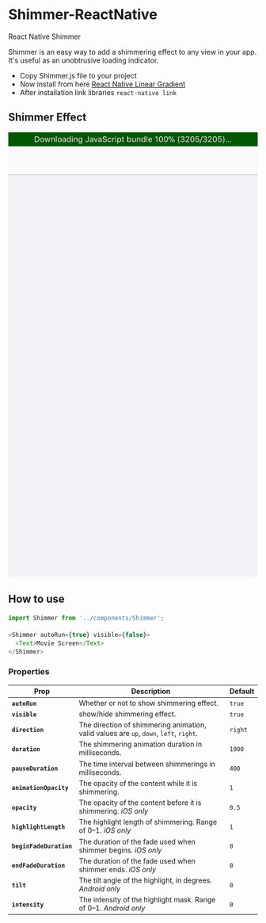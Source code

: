 # Shimmer-ReactNative
React Native Shimmer


Shimmer is an easy way to add a shimmering effect to any view in your app. It's useful as an unobtrusive loading indicator.

  - Copy Shimmer.js file to your project
  - Now install from here [React Native Linear Gradient](https://github.com/react-native-community/react-native-linear-gradient) 
  - After installation link libraries `react-native link`

## Shimmer Effect
![Alt text](shimmer.gif "https://github.com/facebook/Shimmer")
 
## How to use

```js
import Shimmer from '../components/Shimmer';

<Shimmer autoRun={true} visible={false}>
  <Text>Movie Screen</Text>
</Shimmer>
```

### Properties

| Prop | Description | Default |
|------|-------------|---------|
|**`autoRun`**|Whether or not to show shimmering effect. |`true`|
|**`visible`**|show/hide shimmering effect. |`true`|
|**`direction`**|The direction of shimmering animation, valid values are `up`, `down`, `left`, `right`. |`right`|
|**`duration`**|The shimmering animation duration in milliseconds.|`1000`|
|**`pauseDuration`**|The time interval between shimmerings in milliseconds. |`400`|
|**`animationOpacity`**|The opacity of the content while it is shimmering. |`1`|
|**`opacity`**|The opacity of the content before it is shimmering. *iOS only*|`0.5`|
|**`highlightLength`**|The highlight length of shimmering. Range of 0–1. *iOS only*|`1`|
|**`beginFadeDuration`**|The duration of the fade used when shimmer begins. *iOS only*|`0`|
|**`endFadeDuration`**|The duration of the fade used when shimmer ends. *iOS only*|`0`|
|**`tilt`**|The tilt angle of the highlight, in degrees. *Android only*|`0`|
|**`intensity`**|The intensity of the highlight mask. Range of 0–1. *Android only*|`0`|
